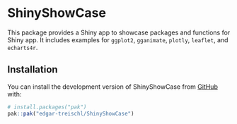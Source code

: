 
<!-- README.md is generated from README.Rmd. Please edit that file -->

# ShinyShowCase

<!-- badges: start -->

<!-- badges: end -->

This package provides a Shiny app to showcase packages and functions for
Shiny app. It includes examples for `ggplot2`, `gganimate`, `plotly`,
`leaflet`, and `echarts4r`.

## Installation

You can install the development version of ShinyShowCase from
[GitHub](https://github.com/) with:

``` r
# install.packages("pak")
pak::pak("edgar-treischl/ShinyShowCase")
```
